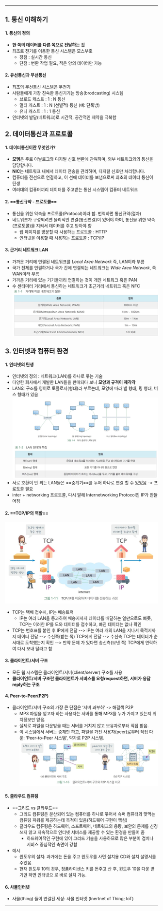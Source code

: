 
---
## 1. 통신 이해하기

#### 1. 통신의 정의
- **한 쪽의 데이터를 다른 쪽으로 전달하는 것**
- 최초로 전기를 이용한 통신 시스템은 모스부호
	- 장점 : 실시간 통신
	- 단점 : 변환 작업 필요, 적은 양의 데이터만 가능

#### 2. 유선통신과 무선통신
- 최초의 무선통신 시스템은 무전기
- 사람들에게 가장 친숙한 통신기기는 방송(brodcasting) 시스템
	- 브로드 캐스트 : 1 : N 통신
	- 멀티 캐스트 : 1 : N (선별적) 통신 (예: 단톡방)
	- 유니 캐스트 : 1 : 1 통신
- 인터넷의 발달(네트워크)로 시간적, 공간적인 제약을 극복함


## 2. 데이터통신과 프로토콜

#### 1. 데이터통신이란 무엇인가?
- **모뎀**은 주로 아날로그와 디지털 신호 변환에 관여하며, 외부 네트워크와의 통신을 담당합니다.
- **NIC**는 네트워크 내에서 데이터 전송을 관리하며, 디지털 신호만 처리합니다.
- 컴퓨터를 전선으로 연결하고, 이 선에 데이터를 보냄으로써 최초의 데이터 통신이 탄생
- 여러대의 컴퓨터끼리 데이터를 주고받는 통신 시스템이 컴퓨터 네트워크

#### 2. ==통신규약 - 프로토콜==
- 통신을 위한 약속을 프로토콜(Protocol)이라 함. 번역하면 통신규약(절차)
- 네트워크가 구성되려면 물리적인 연결(통신연결)이 있어야 하며, 통신을 위한 약속(프로토콜)을 지켜서 데이터를 주고 받아야 함
	- 웹 페이지를 방문할 때 사용하는 프로토콜 : HTTP
	- 인터넷을 이용할 때 사용하는 프로토콜 : TCP/IP

#### 3. 근거리 네트워크 LAN
- 가까운 거리에 연결된 네트워크를 *Local Area Network* 즉, LAN이라 부름
- 국가 전체를 연결하거나 국가 간에 연결되는 네트워크는 *Wide Area Network*, 즉 WAN이라 부름
- 가까운 거리에 있는 기기들끼리 연결하는 것이 개인 네트워크 혹은 PAN
- 수 센티미터 거리에서 통신하는 네트워크가 초근거리 네트워크 혹은 NFC
![](../../../../image/Pasted%20image%2020240904172749.png)


## 3. 인터넷과 컴퓨터 환경

#### 1. 인터넷의 탄생
- 인터넷의 정의 : 네트워크(LAN)를 하나로 묶는 기술
- 다양한 회사에서 개발한 LAN들을 판매되다 보니 **모양과 규격이 제각각**
- LAN의 구조를 영어로 토폴로지(형태)라 부르는데, 모양에 따라 별 형태, 링 형태, 버스 형태가 있음
	![](../../../../image/Pasted%20image%2020240904174136.png)
- 서로 호환이 안 되는 LAN들은 ==중계기==를 두어 하나로 연결 할 수 있었음 -> 프로토콜 필요
- inter + networking 프로토콜, 다시 말해 Internetworking Protocol인 IP가 만들어짐

#### 2. ==TCP/IP의 역할==

![](../../../../image/Pasted%20image%2020240909150953.png)
- TCP는 택배 접수처, IP는 배송트럭 
	- IP는 여러 LAN을 통과하여 배송지까지 데이터를 배달하는 일만으로도 빠듯, TCP는 이러한 IP를 도와 데이터를 접수하고, 빠진 데이터는 없나 확인
- TCP는 번호표를 붙인 후 IP에게 전달 
	--> IP는 여러 개의 LAN을 지나서 목적지까지 데이터 전달 
	--> 수신쪽(받는 쪽) TCP에게 전달 
	--> 수신측 TCP는 데이터가 순서대로 도착했는지 확인 
	--> 만약 문제 가 있다면 송신측(보낸 쪽) TCP에게 연락하여 다시 보내 달라고 함

#### 3. 클라이언트/서버 구조
- 모든 웹 시스템은 클라이언트/서버(client/server) 구조를 사용
- **클라이언트/서버 구조란 클라이언트가 서비스를 요청request하면, 서버가 응답reply하는 구조**

#### 4. Peer-to-Peer(P2P)
- 클라이언트/서버 구조의 가장 큰 단점은 ‘서버 과부하’ -> 해결책 P2P
	- MP3 파일을 얻고자 하는 사용자는 서버를 통해 MP3를 누가 가지고 있는지 위치정보만 얻음. 
	- 실제로 파일을 다운받을 때는 서버를 거치지 않고 보유자로부터 직접 받음. 
	- 이 시스템에서 서버는 중재만 하고, 파일을 가진 사용자(peer)로부터 직접 다운: ‘Peer-to-Peer 시스템’, 약자로 P2P 시스템.
	![](../../../../image/Pasted%20image%2020240909153145.png)

#### 5. 클라우드 컴퓨팅
- ==그리드 vs 클라우드==
	- 그리드 컴퓨팅은 분산되어 있는 컴퓨터를 하나로 묶어서 슈퍼 컴퓨터와 맞먹는 컴퓨팅 파워를 제공하는데 목적이 있음(하드웨어 구현이 핵심)
	- 클라우드 컴퓨팅은 하드웨어, 소프트웨어, 네트워크의 용량, 보안의 문제를 신경쓰지 않고 지속적으로 인터넷 서비스를 제공할 수 있는 환경을 만들어 줌
		- 하드웨어적인 구현에 있어 그리드 기술을 사용하므로 많은 부분이 겹치나 서비스 중심적인 측면이 강함
- 예시
	- 윈도우의 설치: 과거에는 돈을 주고 윈도우를 사면 설치용 CD와 설치 설명서를 주었음. 
	- 현재 윈도우 10의 경우, 정품라이센스 키를 돈주고 산 후, 윈도우 10을 다운 받기만 하면 인터넷으 로 바로 설치 가능.

#### 6. 사물인터넷
- 사물(thing) 들이 연결된 세상: 사물 인터넷 (Inertnet of Thing; IoT)

---
